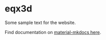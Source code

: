 # eqx3d

Some sample text for the website.

Find documentation on [material-mkdocs here](https://squidfunk.github.io/mkdocs-material/).
